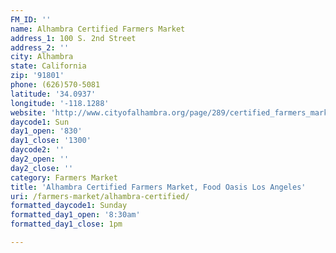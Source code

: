 ```yaml
---
FM_ID: ''
name: Alhambra Certified Farmers Market
address_1: 100 S. 2nd Street
address_2: ''
city: Alhambra
state: California
zip: '91801'
phone: (626)570-5081
latitude: '34.0937'
longitude: '-118.1288'
website: 'http://www.cityofalhambra.org/page/289/certified_farmers_market/'
daycode1: Sun
day1_open: '830'
day1_close: '1300'
daycode2: ''
day2_open: ''
day2_close: ''
category: Farmers Market
title: 'Alhambra Certified Farmers Market, Food Oasis Los Angeles'
uri: /farmers-market/alhambra-certified/
formatted_daycode1: Sunday
formatted_day1_open: '8:30am'
formatted_day1_close: 1pm

---
```

